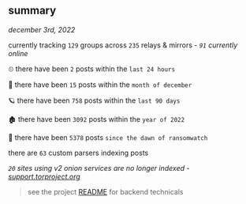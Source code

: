 
## summary
_december 3rd, 2022_

currently tracking `129` groups across `235` relays & mirrors - _`91` currently online_

⏲ there have been `2` posts within the `last 24 hours`

🦈 there have been `15` posts within the `month of december`

🪐 there have been `758` posts within the `last 90 days`

🏚 there have been `3092` posts within the `year of 2022`

🦕 there have been `5378` posts `since the dawn of ransomwatch`

there are `63` custom parsers indexing posts

_`20` sites using v2 onion services are no longer indexed - [support.torproject.org](https://support.torproject.org/onionservices/v2-deprecation/)_

> see the project [README](https://github.com/joshhighet/ransomwatch#ransomwatch--) for backend technicals
